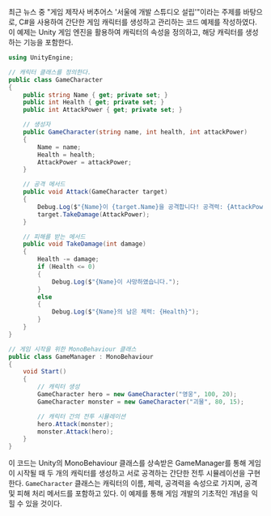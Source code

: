 최근 뉴스 중 "게임 제작사 버추어스 '서울에 개발 스튜디오 설립'"이라는 주제를 바탕으로, C#을 사용하여 간단한 게임 캐릭터를 생성하고 관리하는 코드 예제를 작성하였다. 이 예제는 Unity 게임 엔진을 활용하여 캐릭터의 속성을 정의하고, 해당 캐릭터를 생성하는 기능을 포함한다.

```csharp
using UnityEngine;

// 캐릭터 클래스를 정의한다.
public class GameCharacter
{
    public string Name { get; private set; }
    public int Health { get; private set; }
    public int AttackPower { get; private set; }

    // 생성자
    public GameCharacter(string name, int health, int attackPower)
    {
        Name = name;
        Health = health;
        AttackPower = attackPower;
    }

    // 공격 메서드
    public void Attack(GameCharacter target)
    {
        Debug.Log($"{Name}이 {target.Name}을 공격합니다! 공격력: {AttackPower}");
        target.TakeDamage(AttackPower);
    }

    // 피해를 받는 메서드
    public void TakeDamage(int damage)
    {
        Health -= damage;
        if (Health <= 0)
        {
            Debug.Log($"{Name}이 사망하였습니다.");
        }
        else
        {
            Debug.Log($"{Name}의 남은 체력: {Health}");
        }
    }
}

// 게임 시작을 위한 MonoBehaviour 클래스
public class GameManager : MonoBehaviour
{
    void Start()
    {
        // 캐릭터 생성
        GameCharacter hero = new GameCharacter("영웅", 100, 20);
        GameCharacter monster = new GameCharacter("괴물", 80, 15);

        // 캐릭터 간의 전투 시뮬레이션
        hero.Attack(monster);
        monster.Attack(hero);
    }
}
```

이 코드는 Unity의 MonoBehaviour 클래스를 상속받은 GameManager를 통해 게임이 시작될 때 두 개의 캐릭터를 생성하고 서로 공격하는 간단한 전투 시뮬레이션을 구현한다. `GameCharacter` 클래스는 캐릭터의 이름, 체력, 공격력을 속성으로 가지며, 공격 및 피해 처리 메서드를 포함하고 있다. 이 예제를 통해 게임 개발의 기초적인 개념을 익힐 수 있을 것이다.